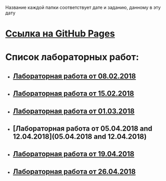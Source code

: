 Название каждой папки соответствует дате и заданию, данному в эту дату

# [Ссылка на GitHub Pages]()
# Список лабораторных работ:

* ## [Лабораторная работа от 08.02.2018](08.02.2018)
  
* ## [Лабораторная работа от 15.02.2018](15.02.2018)
  
* ## [Лабораторная работа от 01.03.2018](01.03.2018)
  
* ## [Лабораторная работа от 05.04.2018 and 12.04.2018](05.04.2018 and 12.04.2018)
  
* ## [Лабораторная работа от 19.04.2018](19.04.2018)
  
* ## [Лабораторная работа от 26.04.2018](26.04.2018)

